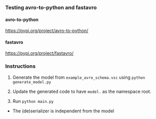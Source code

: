 ### Testing avro-to-python and fastavro
#### avro-to-python
https://pypi.org/project/avro-to-python/
#### fastavro
https://pypi.org/project/fastavro/

### Instructions

1. Generate the model from `example_avro_schema.vsc` using `python generate_model.py`

2. Update the generated code to have `model.` as the namespace root.

3. Run `python main.py`

* The (de)serializer is independent from the model